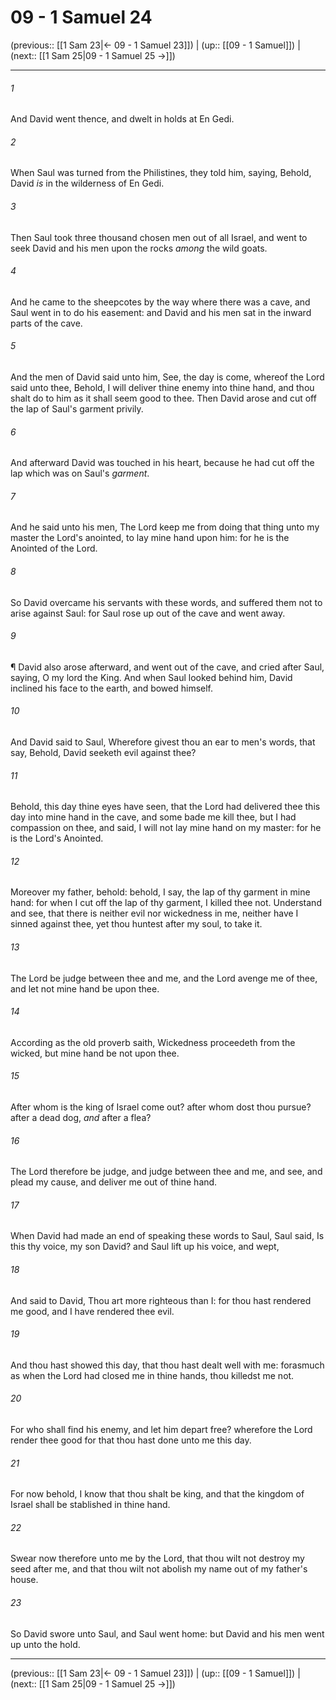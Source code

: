 # 09 - 1 Samuel 24

(previous:: [[1 Sam 23|← 09 - 1 Samuel 23]]) | (up:: [[09 - 1 Samuel]]) | (next:: [[1 Sam 25|09 - 1 Samuel 25 →]])

***


###### 1 
And David went thence, and dwelt in holds at En Gedi. 

###### 2 
When Saul was turned from the Philistines, they told him, saying, Behold, David _is_ in the wilderness of En Gedi. 

###### 3 
Then Saul took three thousand chosen men out of all Israel, and went to seek David and his men upon the rocks _among_ the wild goats. 

###### 4 
And he came to the sheepcotes by the way where there was a cave, and Saul went in to do his easement: and David and his men sat in the inward parts of the cave. 

###### 5 
And the men of David said unto him, See, the day is come, whereof the Lord said unto thee, Behold, I will deliver thine enemy into thine hand, and thou shalt do to him as it shall seem good to thee. Then David arose and cut off the lap of Saul's garment privily. 

###### 6 
And afterward David was touched in his heart, because he had cut off the lap which was on Saul's _garment_. 

###### 7 
And he said unto his men, The Lord keep me from doing that thing unto my master the Lord's anointed, to lay mine hand upon him: for he is the Anointed of the Lord. 

###### 8 
So David overcame his servants with these words, and suffered them not to arise against Saul: for Saul rose up out of the cave and went away. 

###### 9 
¶ David also arose afterward, and went out of the cave, and cried after Saul, saying, O my lord the King. And when Saul looked behind him, David inclined his face to the earth, and bowed himself. 

###### 10 
And David said to Saul, Wherefore givest thou an ear to men's words, that say, Behold, David seeketh evil against thee? 

###### 11 
Behold, this day thine eyes have seen, that the Lord had delivered thee this day into mine hand in the cave, and some bade me kill thee, but I had compassion on thee, and said, I will not lay mine hand on my master: for he is the Lord's Anointed. 

###### 12 
Moreover my father, behold: behold, I say, the lap of thy garment in mine hand: for when I cut off the lap of thy garment, I killed thee not. Understand and see, that there is neither evil nor wickedness in me, neither have I sinned against thee, yet thou huntest after my soul, to take it. 

###### 13 
The Lord be judge between thee and me, and the Lord avenge me of thee, and let not mine hand be upon thee. 

###### 14 
According as the old proverb saith, Wickedness proceedeth from the wicked, but mine hand be not upon thee. 

###### 15 
After whom is the king of Israel come out? after whom dost thou pursue? after a dead dog, _and_ after a flea? 

###### 16 
The Lord therefore be judge, and judge between thee and me, and see, and plead my cause, and deliver me out of thine hand. 

###### 17 
When David had made an end of speaking these words to Saul, Saul said, Is this thy voice, my son David? and Saul lift up his voice, and wept, 

###### 18 
And said to David, Thou art more righteous than I: for thou hast rendered me good, and I have rendered thee evil. 

###### 19 
And thou hast showed this day, that thou hast dealt well with me: forasmuch as when the Lord had closed me in thine hands, thou killedst me not. 

###### 20 
For who shall find his enemy, and let him depart free? wherefore the Lord render thee good for that thou hast done unto me this day. 

###### 21 
For now behold, I know that thou shalt be king, and that the kingdom of Israel shall be stablished in thine hand. 

###### 22 
Swear now therefore unto me by the Lord, that thou wilt not destroy my seed after me, and that thou wilt not abolish my name out of my father's house. 

###### 23 
So David swore unto Saul, and Saul went home: but David and his men went up unto the hold.

***

(previous:: [[1 Sam 23|← 09 - 1 Samuel 23]]) | (up:: [[09 - 1 Samuel]]) | (next:: [[1 Sam 25|09 - 1 Samuel 25 →]])
